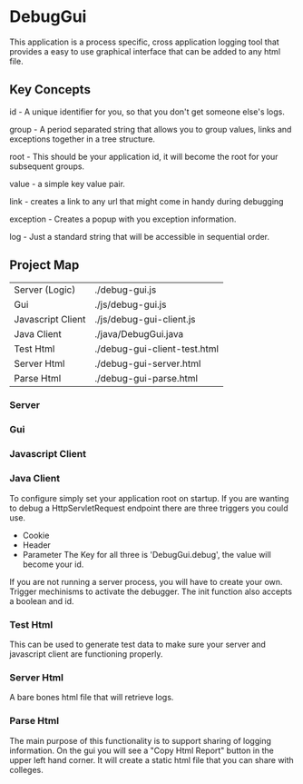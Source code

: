 # DebugGui

This application is a process specific, cross application logging tool that
provides a easy to use graphical interface that can be added to any html file.

## Key Concepts
  id - A unique identifier for you, so that you don't get someone else's logs.

  group - A period separated string that allows you to group values, links
  and exceptions together in a tree structure.

  root - This should be your application id, it will become the root for your
  subsequent groups.

  value - a simple key value pair.

  link - creates a link to any url that might come in handy during debugging

  exception - Creates a popup with you exception information.

  log - Just a standard string that will be accessible in sequential order.

## Project Map
  <table>
    <tr><td>Server (Logic)</td><td>./debug-gui.js</td></tr>
    <tr><td>Gui</td><td>./js/debug-gui.js</td></tr>
    <tr><td>Javascript Client</td><td>./js/debug-gui-client.js</td></tr>
    <tr><td>Java Client</td><td>./java/DebugGui.java</td></tr>
    <tr><td>Test Html</td><td>./debug-gui-client-test.html</td></tr>
    <tr><td>Server Html</td><td>./debug-gui-server.html</td></tr>
    <tr><td>Parse Html</td><td>./debug-gui-parse.html</td></tr>
  </table>

### Server


### Gui


### Javascript Client


### Java Client
  To configure simply set your application root on startup. If you are wanting
  to debug a HttpServletRequest endpoint there are three triggers you could use.
  - Cookie
  - Header
  - Parameter
  The Key for all three is 'DebugGui.debug', the value will become your id.

  If you are not running a server process, you will have to create your own.
  Trigger mechinisms to activate the debugger. The init function also accepts
  a boolean and id.

### Test Html
  This can be used to generate test data to make sure your server and javascript
  client are functioning properly.

### Server Html
  A bare bones html file that will retrieve logs.

### Parse Html
  The main purpose of this functionality is to support sharing of logging
  information. On the gui you will see a "Copy Html Report" button in the upper
  left hand corner. It will create a static html file that you can share with
  colleges.
